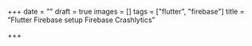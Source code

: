 +++
date = ""
draft = true
images = []
tags = ["flutter", "firebase"]
title = "Flutter Firebase setup Firebase Crashlytics"

+++
